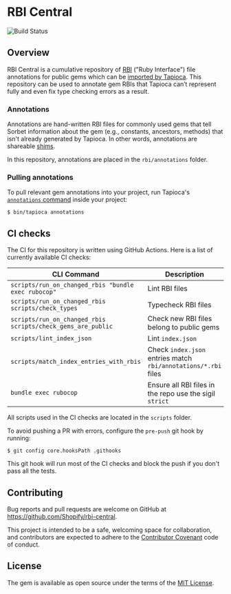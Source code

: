 # RBI Central

![Build Status](https://github.com/Shopify/rbi-central/workflows/CI/badge.svg)

## Overview

RBI Central is a cumulative repository of [RBI](https://sorbet.org/docs/rbi) ("Ruby Interface") file annotations for public gems which can be [imported by Tapioca](https://github.com/Shopify/tapioca#pulling-rbi-annotations-from-remote-sources). This repository can be used to annotate gem RBIs that Tapioca can’t represent fully and even fix type checking errors as a result.

### Annotations

Annotations are hand-written RBI files for commonly used gems that tell Sorbet information about the gem (e.g., constants, ancestors, methods) that isn't already generated by Tapioca. In other words, annotations are shareable [shims](https://github.com/Shopify/tapioca#manually-writing-rbi-definitions-shims).

In this repository, annotations are placed in the `rbi/annotations` folder.

### Pulling annotations

To pull relevant gem annotations into your project, run Tapioca's [`annotations` command](https://github.com/Shopify/tapioca#pulling-rbi-annotations-from-remote-sources) inside your project:
```
$ bin/tapioca annotations
```

## CI checks

The CI for this repository is written using GitHub Actions. Here is a list of currently available CI checks:

| CLI Command                                                 | Description                                                    |
| ----------------------------------------------------------- | -------------------------------------------------------------- |
| `scripts/run_on_changed_rbis "bundle exec rubocop"`         | Lint RBI files                                                 |
| `scripts/run_on_changed_rbis scripts/check_types`           | Typecheck RBI files                                            |
| `scripts/run_on_changed_rbis scripts/check_gems_are_public` | Check new RBI files belong to public gems                      |
| `scripts/lint_index_json`                                   | Lint `index.json`                                              |
| `scripts/match_index_entries_with_rbis`                     | Check `index.json` entries match `rbi/annotations/*.rbi` files |
| `bundle exec rubocop`                                       | Ensure all RBI files in the repo use the sigil `strict`        |

All scripts used in the CI checks are located in the `scripts` folder.

To avoid pushing a PR with errors, configure the `pre-push` git hook by running:

```shell
$ git config core.hooksPath .githooks
```

This git hook will run most of the CI checks and block the push if you don't pass all the tests.

## Contributing

Bug reports and pull requests are welcome on GitHub at https://github.com/Shopify/rbi-central.

This project is intended to be a safe, welcoming space for collaboration, and contributors are expected to adhere to the [Contributor Covenant](https://github.com/Shopify/rbi-central/blob/main/CODE_OF_CONDUCT.md) code of conduct.

## License

The gem is available as open source under the terms of the
[MIT License](https://github.com/Shopify/rbi-central/blob/main/LICENSE.txt).
